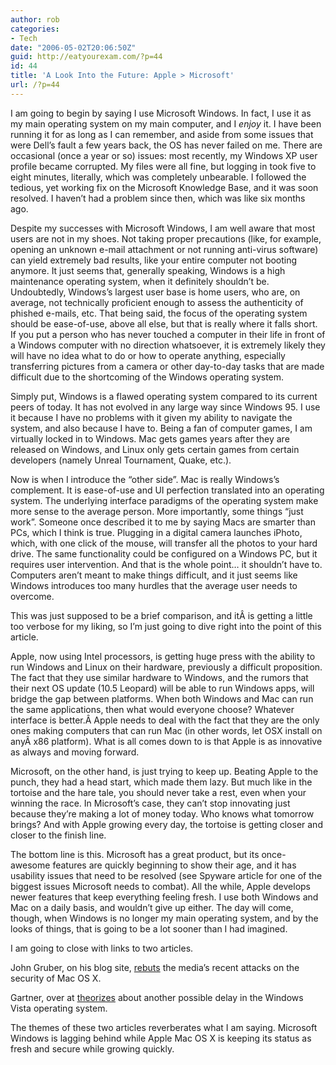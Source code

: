```yaml
---
author: rob
categories:
- Tech
date: "2006-05-02T20:06:50Z"
guid: http://eatyourexam.com/?p=44
id: 44
title: 'A Look Into the Future: Apple > Microsoft'
url: /?p=44
---
```

I am going to begin by saying I use Microsoft Windows. In fact, I use it as my main operating system on my main computer, and I _enjoy_ it. I have been running it for as long as I can remember, and aside from some issues that were Dell’s fault a few years back, the OS has never failed on me. There are occasional (once a year or so) issues: most recently, my Windows XP user profile became corrupted. My files were all fine, but logging in took five to eight minutes, literally, which was completely unbearable. I followed the tedious, yet working fix on the Microsoft Knowledge Base, and it was soon resolved. I haven’t had a problem since then, which was like six months ago.

Despite my successes with Microsoft Windows, I am well aware that most users are not in my shoes. Not taking proper precautions (like, for example, opening an unknown e-mail attachment or not running anti-virus software) can yield extremely bad results, like your entire computer not booting anymore. It just seems that, generally speaking, Windows is a high maintenance operating system, when it definitely shouldn’t be. Undoubtedly, Windows’s largest user base is home users, who are, on average, not technically proficient enough to assess the authenticity of phished e-mails, etc. That being said, the focus of the operating system should be ease-of-use, above all else, but that is really where it falls short. If you put a person who has never touched a computer in their life in front of a Windows computer with no direction whatsoever, it is extremely likely they will have no idea what to do or how to operate anything, especially transferring pictures from a camera or other day-to-day tasks that are made difficult due to the shortcoming of the Windows operating system.

Simply put, Windows is a flawed operating system compared to its current peers of today. It has not evolved in any large way since Windows 95. I use it because I have no problems with it given my ability to navigate the system, and also because I have to. Being a fan of computer games, I am virtually locked in to Windows. Mac gets games years after they are released on Windows, and Linux only gets certain games from certain developers (namely Unreal Tournament, Quake, etc.).

Now is when I introduce the “other side”. Mac is really Windows’s complement. It is ease-of-use and UI perfection translated into an operating system. The underlying interface paradigms of the operating system make more sense to the average person. More importantly, some things “just work”. Someone once described it to me by saying Macs are smarter than PCs, which I think is true. Plugging in a digital camera launches iPhoto, which, with one click of the mouse, will transfer all the photos to your hard drive. The same functionality could be configured on a Windows PC, but it requires user intervention. And that is the whole point… it shouldn’t have to. Computers aren’t meant to make things difficult, and it just seems like Windows introduces too many hurdles that the average user needs to overcome.

This was just supposed to be a brief comparison, and itÂ is getting a little too verbose for my liking, so I’m just going to dive right into the point of this article.

Apple, now using Intel processors, is getting huge press with the ability to run Windows and Linux on their hardware, previously a difficult proposition. The fact that they use similar hardware to Windows, and the rumors that their next OS update (10.5 Leopard) will be able to run Windows apps, will bridge the gap between platforms. When both Windows and Mac can run the same applications, then what would everyone choose? Whatever interface is better.Â Apple needs to deal with the fact that they are the only ones making computers that can run Mac (in other words, let OSX install on anyÂ x86 platform). What is all comes down to is that Apple is as innovative as always and moving forward.

Microsoft, on the other hand, is just trying to keep up. Beating Apple to the punch, they had a head start, which made them lazy. But much like in the tortoise and the hare tale, you should never take a rest, even when your winning the race. In Microsoft’s case, they can’t stop innovating just because they’re making a lot of money today. Who knows what tomorrow brings? And with Apple growing every day, the tortoise is getting closer and closer to the finish line.

The bottom line is this. Microsoft has a great product, but its once-awesome features are quickly beginning to show their age, and it has usability issues that need to be resolved (see Spyware article for one of the biggest issues Microsoft needs to combat). All the while, Apple develops newer features that keep everything feeling fresh. I use both Windows and Mac on a daily basis, and wouldn’t give up either. The day will come, though, when Windows is no longer my main operating system, and by the looks of things, that is going to be a lot sooner than I had imagined.

I am going to close with links to two articles.

John Gruber, on his blog site, [rebuts](http://daringfireball.net/2006/05/good_journalism) the media’s recent attacks on the security of Mac OS X.

Gartner, over at [theorizes](http://today.reuters.co.uk/news/newsArticle.aspx?type=internetNews&storyID=2006-05-02T172703Z_01_N02271704_RTRIDST_0_OUKIN-UK-MICROSOFT-VISTA.XML) about another possible delay in the Windows Vista operating system.

The themes of these two articles reverberates what I am saying. Microsoft Windows is lagging behind while Apple Mac OS X is keeping its status as fresh and secure while growing quickly.